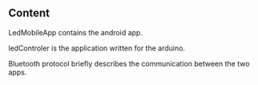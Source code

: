 ## Content

LedMobileApp contains the android app.

ledControler is the application written for the arduino.

Bluetooth protocol briefly describes the communication between the two apps.
